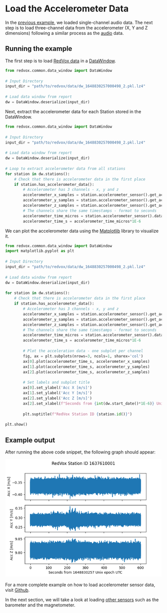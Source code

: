 # Load the Accelerometer Data 

In the [previous example](00_audio_from_report.md), we loaded single-channel audio data. The next step is to load 
three-channel data from the accelerometer (X, Y and Z dimensions) following a similar process as the 
[audio](00_audio_from_report.md) data. 

## Running the example
The first step is to load [RedVox data](getting_data_from_report.md) in a
[DataWindow](https://github.com/RedVoxInc/redvox-python-sdk/tree/master/docs/python_sdk/data_window#-redvox-python-sdk-datawindow-manual).

```python
from redvox.common.data_window import DataWindow

# Input Directory
input_dir = "path/to/redvox/data/dw_1648830257000498_2.pkl.lz4"

# Load data window from report
dw = DataWindow.deserialize(input_dir)
```
Next, extract the accelerometer data for each Station stored in the DataWindow.

```python
from redvox.common.data_window import DataWindow

# Input Directory
input_dir = "path/to/redvox/data/dw_1648830257000498_2.pkl.lz4"

# Load data window from report
dw = DataWindow.deserialize(input_dir)

# Loop to extract accelerometer data from all stations
for station in dw.stations():
    # Check that there is accelerometer data in the first place
    if station.has_accelerometer_data():
        # Accelerometer has 3 channels - x, y and z
        accelerometer_x_samples = station.accelerometer_sensor().get_accelerometer_x_data()
        accelerometer_y_samples = station.accelerometer_sensor().get_accelerometer_y_data()
        accelerometer_z_samples = station.accelerometer_sensor().get_accelerometer_z_data()
        # The channels share the same timestamps - format to seconds
        accelerometer_time_micros = station.accelerometer_sensor().data_timestamps() - station.accelerometer_sensor().first_data_timestamp()
        accelerometer_time_s = accelerometer_time_micros*1E-6
```
We can plot the accelerometer data using the [Matplotlib](https://matplotlib.org/) library to visualize it.

```python
from redvox.common.data_window import DataWindow
import matplotlib.pyplot as plt

# Input Directory
input_dir = "path/to/redvox/data/dw_1648830257000498_2.pkl.lz4"

# Load data window from report
dw = DataWindow.deserialize(input_dir)

for station in dw.stations():
    # Check that there is accelerometer data in the first place
    if station.has_accelerometer_data():
        # Accelerometer has 3 channels - x, y and z
        accelerometer_x_samples = station.accelerometer_sensor().get_accelerometer_x_data()
        accelerometer_y_samples = station.accelerometer_sensor().get_accelerometer_y_data()
        accelerometer_z_samples = station.accelerometer_sensor().get_accelerometer_z_data()
        # The channels share the same timestamps - format to seconds
        accelerometer_time_micros = station.accelerometer_sensor().data_timestamps() - station.accelerometer_sensor().first_data_timestamp()
        accelerometer_time_s = accelerometer_time_micros*1E-6

        # Plot the acceleration data - one subplot per channel
        fig, ax = plt.subplots(nrows=3, ncols=1, sharex='col')
        ax[0].plot(accelerometer_time_s, accelerometer_x_samples)
        ax[1].plot(accelerometer_time_s, accelerometer_y_samples)
        ax[2].plot(accelerometer_time_s, accelerometer_z_samples)
    
        # Set labels and subplot title
        ax[0].set_ylabel('Acc X [m/s]')
        ax[1].set_ylabel('Acc Y [m/s]')
        ax[2].set_ylabel('Acc Z [m/s]')
        ax[2].set_xlabel(f"Seconds from {int(dw.start_date()*1E-6)} Unix epoch UTC")
    
        plt.suptitle(f"RedVox Station ID {station.id()}")

plt.show()
```
## Example output

After running the above code snippet, the following graph should appear:

![](../img/fig_ex_01.png)

For a more complete example on how to load accelerometer sensor data, visit 
[Github](https://github.com/RedVoxInc/redvox-examples/blob/main/examples/ex_01_report_accelerometer/load_accelerometer.py).

In the next section, we will take a look at loading [other sensors](02_other_sensors_from_report.md) such as the barometer 
and the magnetometer.
